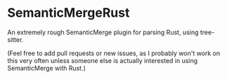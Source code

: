 # SemanticMergeRust

An extremely rough SemanticMerge plugin for parsing Rust, using tree-sitter.

(Feel free to add pull requests or new issues, as I probably won't work on this very often unless someone else is actually interested in using SemanticMerge with Rust.)
